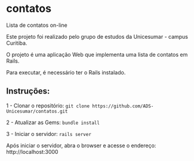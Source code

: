 # contatos
Lista de contatos on-line

Este projeto foi realizado pelo grupo de estudos da Unicesumar - campus Curitiba.

O projeto é uma aplicação Web que implementa uma lista de contatos em Rails.

Para executar, é necessário ter o Rails instalado.

## Instruções:

1 - Clonar o repositório:
``git clone https://github.com/ADS-Unicesumar/contatos.git``

2 - Atualizar as Gems:
``bundle install``

3 - Iniciar o servidor:
``rails server``

Após iniciar o servidor, abra o browser e acesse o endereço: http://localhost:3000
